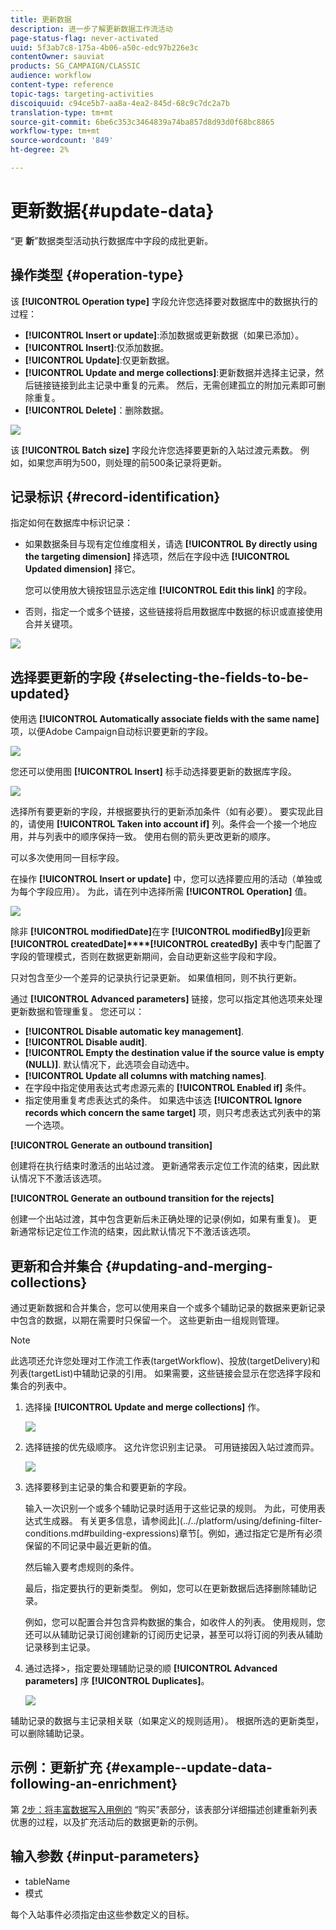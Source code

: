 ```yaml
---
title: 更新数据
description: 进一步了解更新数据工作流活动
page-status-flag: never-activated
uuid: 5f3ab7c8-175a-4b06-a50c-edc97b226e3c
contentOwner: sauviat
products: SG_CAMPAIGN/CLASSIC
audience: workflow
content-type: reference
topic-tags: targeting-activities
discoiquuid: c94ce5b7-aa8a-4ea2-845d-68c9c7dc2a7b
translation-type: tm+mt
source-git-commit: 6be6c353c3464839a74ba857d8d93d0f68bc8865
workflow-type: tm+mt
source-wordcount: '849'
ht-degree: 2%

---
```



# 更新数据{#update-data}

“更 **新**”数据类型活动执行数据库中字段的成批更新。

## 操作类型 {#operation-type}

该 **[!UICONTROL Operation type]** 字段允许您选择要对数据库中的数据执行的过程：

* **[!UICONTROL Insert or update]**:添加数据或更新数据（如果已添加）。
* **[!UICONTROL Insert]**:仅添加数据。
* **[!UICONTROL Update]**:仅更新数据。
* **[!UICONTROL Update and merge collections]**:更新数据并选择主记录，然后链接链接到此主记录中重复的元素。 然后，无需创建孤立的附加元素即可删除重复。
* **[!UICONTROL Delete]**：删除数据。

![](assets/s_advuser_update_data_1.png)

该 **[!UICONTROL Batch size]** 字段允许您选择要更新的入站过渡元素数。 例如，如果您声明为500，则处理的前500条记录将更新。

## 记录标识 {#record-identification}

指定如何在数据库中标识记录：

* 如果数据条目与现有定位维度相关，请选 **[!UICONTROL By directly using the targeting dimension]** 择选项，然后在字段中选 **[!UICONTROL Updated dimension]** 择它。

   您可以使用放大镜按钮显示选定维 **[!UICONTROL Edit this link]** 的字段。

* 否则，指定一个或多个链接，这些链接将启用数据库中数据的标识或直接使用合并关键项。

![](assets/s_advuser_update_data_2.png)

## 选择要更新的字段 {#selecting-the-fields-to-be-updated}

使用选 **[!UICONTROL Automatically associate fields with the same name]** 项，以便Adobe Campaign自动标识要更新的字段。

![](assets/s_advuser_update_data_3b.png)

您还可以使用图 **[!UICONTROL Insert]** 标手动选择要更新的数据库字段。

![](assets/s_advuser_update_data_3.png)

选择所有要更新的字段，并根据要执行的更新添加条件（如有必要）。 要实现此目的，请使用 **[!UICONTROL Taken into account if]** 列。条件会一个接一个地应用，并与列表中的顺序保持一致。 使用右侧的箭头更改更新的顺序。

可以多次使用同一目标字段。

在操作 **[!UICONTROL Insert or update]** 中，您可以选择要应用的活动（单独或为每个字段应用）。 为此，请在列中选择所需 **[!UICONTROL Operation]** 值。

![](assets/s_advuser_update_data_5.png)

除非 **[!UICONTROL modifiedDate]**&#x200B;在字 **[!UICONTROL modifiedBy]**&#x200B;段更新 **[!UICONTROL createdDate]****[!UICONTROL createdBy]** 表中专门配置了字段的管理模式，否则在数据更新期间，会自动更新这些字段和字段。

只对包含至少一个差异的记录执行记录更新。 如果值相同，则不执行更新。

通过 **[!UICONTROL Advanced parameters]** 链接，您可以指定其他选项来处理更新数据和管理重复。 您还可以：

* **[!UICONTROL Disable automatic key management]**.
* **[!UICONTROL Disable audit]**.
* **[!UICONTROL Empty the destination value if the source value is empty (NULL)]**. 默认情况下，此选项会自动选中。
* **[!UICONTROL Update all columns with matching names]**.
* 在字段中指定使用表达式考虑源元素的 **[!UICONTROL Enabled if]** 条件。
* 指定使用重复考虑表达式的条件。 如果选中该选 **[!UICONTROL Ignore records which concern the same target]** 项，则只考虑表达式列表中的第一个选项。

**[!UICONTROL Generate an outbound transition]**

创建将在执行结束时激活的出站过渡。 更新通常表示定位工作流的结束，因此默认情况下不激活该选项。

**[!UICONTROL Generate an outbound transition for the rejects]**

创建一个出站过渡，其中包含更新后未正确处理的记录(例如，如果有重复)。 更新通常标记定位工作流的结束，因此默认情况下不激活该选项。

## 更新和合并集合 {#updating-and-merging-collections}

通过更新数据和合并集合，您可以使用来自一个或多个辅助记录的数据来更新记录中包含的数据，以期在需要时只保留一个。 这些更新由一组规则管理。

>[!NOTE]
>
>此选项还允许您处理对工作流工作表(targetWorkflow)、投放(targetDelivery)和列表(targetList)中辅助记录的引用。 如果需要，这些链接会显示在您选择字段和集合的列表中。

1. 选择操 **[!UICONTROL Update and merge collections]** 作。

   ![](assets/update_and_merge_collections1.png)

1. 选择链接的优先级顺序。 这允许您识别主记录。 可用链接因入站过渡而异。

   ![](assets/update_and_merge_collections2.png)

1. 选择要移到主记录的集合和要更新的字段。

   输入一次识别一个或多个辅助记录时适用于这些记录的规则。 为此，可使用表达式生成器。 有关更多信息，请参阅此](../../platform/using/defining-filter-conditions.md#building-expressions)章节[。例如，通过指定它是所有必须保留的不同记录中最近更新的值。

   然后输入要考虑规则的条件。

   最后，指定要执行的更新类型。 例如，您可以在更新数据后选择删除辅助记录。

   例如，您可以配置合并包含异构数据的集合，如收件人的列表。 使用规则，您还可以从辅助记录订阅创建新的订阅历史记录，甚至可以将订阅的列表从辅助记录移到主记录。

1. 通过选择>，指定要处理辅助记录的顺 **[!UICONTROL Advanced parameters]** 序 **[!UICONTROL Duplicates]**。

   ![](assets/update_and_merge_collections3.png)

辅助记录的数据与主记录相关联（如果定义的规则适用）。 根据所选的更新类型，可以删除辅助记录。

## 示例：更新扩充 {#example--update-data-following-an-enrichment}

第 [2步：将丰富数据写入用例的](../../workflow/using/creating-a-summary-list.md#step-2--writing-enriched-data-to-the--purchases--table) “购买”表部分，该表部分详细描述创建重新列表优惠的过程，以及扩充活动后的数据更新的示例。

## 输入参数 {#input-parameters}

* tableName
* 模式

每个入站事件必须指定由这些参数定义的目标。
